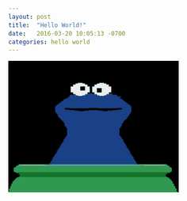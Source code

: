 ```yaml
---
layout: post
title:  "Hello World!"
date:   2016-03-20 10:05:13 -0700
categories: hello world
---
```

![This is a gif](/assets/giphy.gif)
